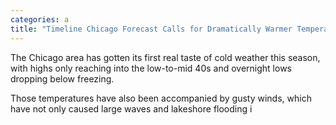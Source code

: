 ```yaml
---
categories: a
title: "Timeline Chicago Forecast Calls for Dramatically Warmer Temperatures This Weekend"
---
```


The Chicago area has gotten its first real taste of cold weather this season, with highs only reaching into the low-to-mid 40s and overnight lows dropping below freezing.



Those temperatures have also been accompanied by gusty winds, which have not only caused large waves and lakeshore flooding i